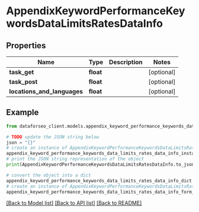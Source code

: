 # AppendixKeywordPerformanceKeywordsDataLimitsRatesDataInfo


## Properties

Name | Type | Description | Notes
------------ | ------------- | ------------- | -------------
**task_get** | **float** |  | [optional] 
**task_post** | **float** |  | [optional] 
**locations_and_languages** | **float** |  | [optional] 

## Example

```python
from dataforseo_client.models.appendix_keyword_performance_keywords_data_limits_rates_data_info import AppendixKeywordPerformanceKeywordsDataLimitsRatesDataInfo

# TODO update the JSON string below
json = "{}"
# create an instance of AppendixKeywordPerformanceKeywordsDataLimitsRatesDataInfo from a JSON string
appendix_keyword_performance_keywords_data_limits_rates_data_info_instance = AppendixKeywordPerformanceKeywordsDataLimitsRatesDataInfo.from_json(json)
# print the JSON string representation of the object
print(AppendixKeywordPerformanceKeywordsDataLimitsRatesDataInfo.to_json())

# convert the object into a dict
appendix_keyword_performance_keywords_data_limits_rates_data_info_dict = appendix_keyword_performance_keywords_data_limits_rates_data_info_instance.to_dict()
# create an instance of AppendixKeywordPerformanceKeywordsDataLimitsRatesDataInfo from a dict
appendix_keyword_performance_keywords_data_limits_rates_data_info_form_dict = appendix_keyword_performance_keywords_data_limits_rates_data_info.from_dict(appendix_keyword_performance_keywords_data_limits_rates_data_info_dict)
```
[[Back to Model list]](../README.md#documentation-for-models) [[Back to API list]](../README.md#documentation-for-api-endpoints) [[Back to README]](../README.md)


